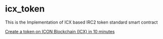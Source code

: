 # icx_token

This is the Implementation of ICX based IRC2 token standard smart contract

[Create a token on ICON Blockchain (ICX) in 10 minutes]()
